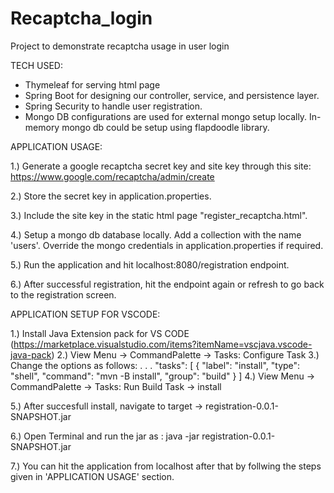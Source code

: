 # Recaptcha_login
Project to demonstrate recaptcha usage in user login

TECH USED:

- Thymeleaf for serving html page
- Spring Boot for designing our controller, service, and persistence layer.
- Spring Security to handle user registration.
- Mongo DB configurations are used for external mongo setup locally. In-memory
  mongo db could be setup using flapdoodle library.

APPLICATION USAGE:

1.) Generate a google recaptcha secret key and site key through this site:
    https://www.google.com/recaptcha/admin/create

2.) Store the secret key in application.properties.

3.) Include the site key in the static html page "register_recaptcha.html".

4.) Setup a mongo db database locally. Add a collection with the name 'users'.
    Override the mongo credentials in application.properties if required.

5.) Run the application and hit localhost:8080/registration endpoint.

6.) After successful registration, hit the endpoint again or refresh to go 
back to the registration screen.

APPLICATION SETUP FOR VSCODE:

1.) Install Java Extension pack for VS CODE (https://marketplace.visualstudio.com/items?itemName=vscjava.vscode-java-pack)
2.) View Menu -> CommandPalette -> Tasks: Configure Task
3.) Change the options as follows: 
    .
    .
    .
    "tasks": [
        {
            "label": "install",
            "type": "shell",
            "command": "mvn -B install",
            "group": "build"
        }
    ]
4.) View Menu -> CommandPalette -> Tasks: Run Build Task -> install

5.) After succesfull install, navigate to target -> registration-0.0.1-SNAPSHOT.jar

6.) Open Terminal and run the jar as : java -jar registration-0.0.1-SNAPSHOT.jar

7.) You can hit the application from localhost after that by follwing the steps given in 'APPLICATION USAGE' section. 


